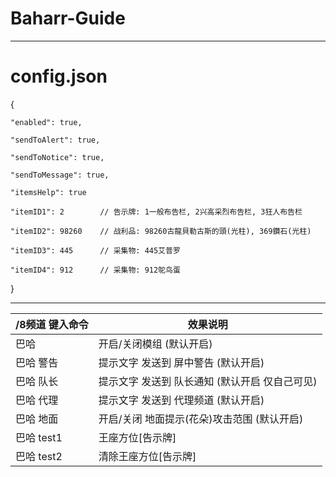 # Baharr-Guide

------------------------

# config.json

{

	"enabled": true,
	
	"sendToAlert": true,
	
	"sendToNotice": true,
	
	"sendToMessage": true,
	
	"itemsHelp": true
	
	"itemID1": 2		// 告示牌: 1一般布告栏, 2兴高采烈布告栏, 3狂人布告栏
	
	"itemID2": 98260	// 战利品: 98260古龍貝勒古斯的頭(光柱), 369鑽石(光柱)
	
	"itemID3": 445		// 采集物: 445艾普罗
	
	"itemID4": 912		// 采集物: 912鸵鸟蛋

}

------------------------

/8频道 键入命令 | 效果说明
--- | ---
巴哈 | 开启/关闭模组 (默认开启)
巴哈 警告 | 提示文字 发送到 屏中警告 (默认开启)
巴哈 队长 | 提示文字 发送到 队长通知 (默认开启 仅自己可见)
巴哈 代理 | 提示文字 发送到 代理频道  (默认开启)
巴哈 地面 | 开启/关闭 地面提示(花朵)攻击范围 (默认开启)
巴哈 test1 | 王座方位[告示牌]
巴哈 test2 | 清除王座方位[告示牌]
